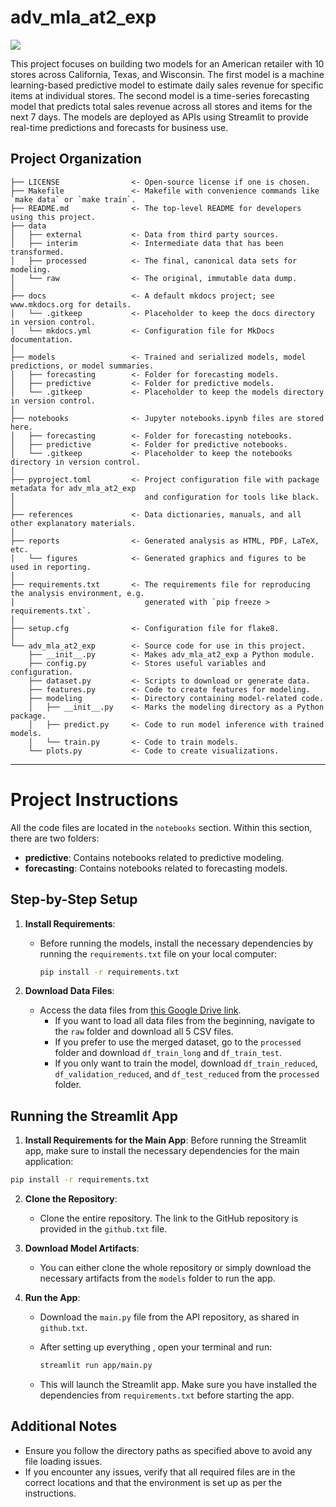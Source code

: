 # adv_mla_at2_exp

<a target="_blank" href="https://cookiecutter-data-science.drivendata.org/">
    <img src="https://img.shields.io/badge/CCDS-Project%20template-328F97?logo=cookiecutter" />
</a>

This project focuses on building two models for an American retailer with 10 stores across California, Texas, and Wisconsin. The first model is a machine learning-based predictive model to estimate daily sales revenue for specific items at individual stores. The second model is a time-series forecasting model that predicts total sales revenue across all stores and items for the next 7 days. The models are deployed as APIs using Streamlit to provide real-time predictions and forecasts for business use.

## Project Organization

```
├── LICENSE                <- Open-source license if one is chosen.
├── Makefile               <- Makefile with convenience commands like `make data` or `make train`.
├── README.md              <- The top-level README for developers using this project.
├── data
│   ├── external           <- Data from third party sources.
│   ├── interim            <- Intermediate data that has been transformed.
│   ├── processed          <- The final, canonical data sets for modeling.
│   └── raw                <- The original, immutable data dump.
│
├── docs                   <- A default mkdocs project; see www.mkdocs.org for details.
│   └── .gitkeep           <- Placeholder to keep the docs directory in version control.
│   └── mkdocs.yml         <- Configuration file for MkDocs documentation.
│
├── models                 <- Trained and serialized models, model predictions, or model summaries.
│   ├── forecasting        <- Folder for forecasting models.
│   ├── predictive         <- Folder for predictive models.
│   └── .gitkeep           <- Placeholder to keep the models directory in version control.
│
├── notebooks              <- Jupyter notebooks.ipynb files are stored here.                       
│   ├── forecasting        <- Folder for forecasting notebooks.
│   ├── predictive         <- Folder for predictive notebooks.
│   └── .gitkeep           <- Placeholder to keep the notebooks directory in version control.
│
├── pyproject.toml         <- Project configuration file with package metadata for adv_mla_at2_exp
│                             and configuration for tools like black.
│
├── references             <- Data dictionaries, manuals, and all other explanatory materials.
│
├── reports                <- Generated analysis as HTML, PDF, LaTeX, etc.
│   └── figures            <- Generated graphics and figures to be used in reporting.
│
├── requirements.txt       <- The requirements file for reproducing the analysis environment, e.g.
│                             generated with `pip freeze > requirements.txt`.
│
├── setup.cfg              <- Configuration file for flake8.
│
└── adv_mla_at2_exp        <- Source code for use in this project.
    ├── __init__.py        <- Makes adv_mla_at2_exp a Python module.
    ├── config.py          <- Stores useful variables and configuration.
    ├── dataset.py         <- Scripts to download or generate data.
    ├── features.py        <- Code to create features for modeling.
    ├── modeling           <- Directory containing model-related code.
    │   ├── __init__.py    <- Marks the modeling directory as a Python package.
    │   ├── predict.py     <- Code to run model inference with trained models.
    │   └── train.py       <- Code to train models.
    └── plots.py           <- Code to create visualizations.
```

--------

# Project Instructions

All the code files are located in the `notebooks` section. Within this section, there are two folders:
- **predictive**: Contains notebooks related to predictive modeling.
- **forecasting**: Contains notebooks related to forecasting models.

## Step-by-Step Setup

1. **Install Requirements**:
   - Before running the models, install the necessary dependencies by running the `requirements.txt` file on your local computer:
     ```bash
     pip install -r requirements.txt
     ```

2. **Download Data Files**:
   - Access the data files from [this Google Drive link](https://drive.google.com/drive/folders/1rlqh5eOR-eImzU6DAqt3RDl3VZ9AkaGv?usp=share_link).
     - If you want to load all data files from the beginning, navigate to the `raw` folder and download all 5 CSV files.
     - If you prefer to use the merged dataset, go to the `processed` folder and download `df_train_long` and `df_train_test`.
     - If you only want to train the model, download `df_train_reduced`, `df_validation_reduced`, and `df_test_reduced` from the `processed` folder.

## Running the Streamlit App

1. **Install Requirements for the Main App**:
Before running the Streamlit app, make sure to install the necessary dependencies for the main application:

```bash
pip install -r requirements.txt
```
2. **Clone the Repository**:
   - Clone the entire repository. The link to the GitHub repository is provided in the `github.txt` file.

3. **Download Model Artifacts**:
   - You can either clone the whole repository or simply download the necessary artifacts from the `models` folder to run the app.

4. **Run the App**:
   - Download the `main.py` file from the API repository, as shared in `github.txt`.
   - After setting up everything , open your terminal and run:

     ```bash
     streamlit run app/main.py
     ```
   - This will launch the Streamlit app. Make sure you have installed the dependencies from `requirements.txt` before starting the app.

## Additional Notes

- Ensure you follow the directory paths as specified above to avoid any file loading issues.
- If you encounter any issues, verify that all required files are in the correct locations and that the environment is set up as per the instructions.